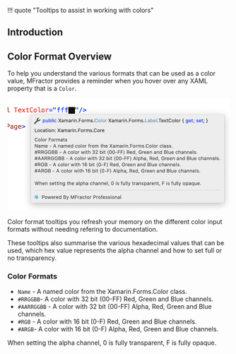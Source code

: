 !!! quote "Tooltips to assist in working with colors"

## Introduction

## Color Format Overview

To help you understand the various formats that can be used as a color value, MFractor provides a reminder when you hover over any XAML property that is a `Color`.

![Color Format Tooltips=](/img/xamarin-forms/color-format-tooltips.png)

Color format tooltips you refresh your memory on the different color input formats without needing refering to documentation.

These tooltips also summarise the various hexadecimal values that can be used, which hex value represents the alpha channel and how to set full or no transparency.

### Color Formats

* `Name` - A named color from the Xamarin.Forms.Color class.
* `#RRGGBB`- A color with 32 bit (00-FF) Red, Green and Blue channels.
* `#AARRGGBB` - A color with 32 bit (00-FF) Alpha, Red, Green and Blue channels.
* `#RGB` - A color with 16 bit (0-F) Red, Green and Blue channels.
* `#ARGB`- A color with 16 bit (0-F) Alpha, Red, Green and Blue channels.

When setting the alpha channel, 0 is fully transparent, F is fully opaque.
